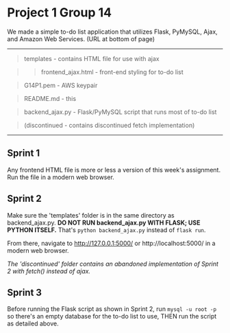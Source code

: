 # Project 1 Group 14

We made a simple to-do list application that utilizes Flask, PyMySQL, Ajax, and Amazon Web Services. (URL at bottom of page)

----------------------------------------------------------------------

>templates          -  contains HTML file for use with ajax

>>frontend_ajax.html  -  front-end styling for to-do list

>G14P1.pem   -  AWS keypair

>README.md          -  this

>backend_ajax.py    -  Flask/PyMySQL script that runs most of to-do list


>(discontinued      -  contains discontinued fetch implementation)

----------------------------------------------------------------------

## Sprint 1

Any frontend HTML file is more or less a version of this week's assignment. Run the file in a modern web browser.

## Sprint 2

Make sure the 'templates' folder is in the same directory as backend_ajax.py. **DO NOT RUN backend_ajax.py WITH FLASK; USE PYTHON ITSELF.** That's `python backend_ajax.py` instead of `flask run`. 

From there, navigate to http://127.0.0.1:5000/ or http://localhost:5000/ in a modern web browser.

*The 'discontinued' folder contains an abandoned implementation of Sprint 2 with fetch() instead of ajax.*

## Sprint 3

Before running the Flask script as shown in Sprint 2, run `mysql -u root -p` so there's an empty database for the to-do list to use, THEN run the script as detailed above.

